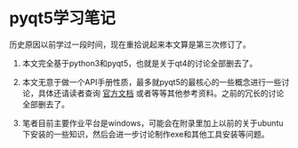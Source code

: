 # pyqt5学习笔记

历史原因以前学过一段时间，现在重拾说起来本文算是第三次修订了。

1. 本文完全基于python3和pyqt5，也就是关于qt4的讨论全部删去了。

2. 本文无意于做一个API手册性质，最多就pyqt5的最核心的一些概念进行一些讨论，具体还请读者查询 [官方文档](http://pyqt.sourceforge.net/Docs/PyQt5/) 或者等等其他参考资料。之前的冗长的讨论全部删去了。

3. 笔者目前主要作业平台是windows，可能会在附录里加上以前的关于ubuntu下安装的一些知识，然后会进一步讨论制作exe和其他工具安装等问题。

